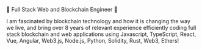 👋 Full Stack Web and Blockchain Engineer 👋

I am fascinated by blockchain technology and how it is changing the way we live, and bring over 8 years of relevant experience efficiently coding full stack blockchain and web applications using Javascript, TypeScript, React, Vue, Angular, Web3.js, Node.js, Python, Solidity, Rust, Web3, Ethers!
